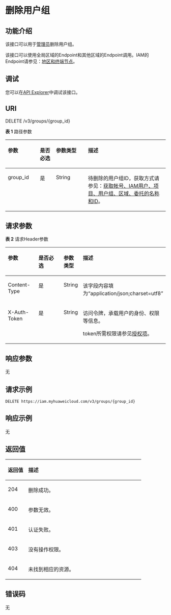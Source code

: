 # 删除用户组<a name="iam_09_0005"></a>

## 功能介绍<a name="zh-cn_topic_0221482474_section4445182618183"></a>

该接口可以用于<u>[管理员](https://support.huaweicloud.com/usermanual-iam/iam_01_0001.html)</u><u></u>删除用户组。

该接口可以使用全局区域的Endpoint和其他区域的Endpoint调用。IAM的Endpoint请参见：[地区和终端节点](https://developer.huaweicloud.com/endpoint?IAM)。

## 调试<a name="section98161524115"></a>

您可以在[API Explorer](https://apiexplorer.developer.huaweicloud.com/apiexplorer/doc?product=IAM&api=KeystoneDeleteGroup)中调试该接口。

## URI<a name="zh-cn_topic_0221482474_section13445162681812"></a>

DELETE /v3/groups/\{group\_id\}

**表 1**  路径参数

<a name="zh-cn_topic_0221482474_table12446126151818"></a>
<table><thead align="left"><tr id="zh-cn_topic_0221482474_row1644611260188"><th class="cellrowborder" valign="top" width="20%" id="mcps1.2.5.1.1"><p id="zh-cn_topic_0221482474_p544612261188"><a name="zh-cn_topic_0221482474_p544612261188"></a><a name="zh-cn_topic_0221482474_p544612261188"></a>参数</p>
</th>
<th class="cellrowborder" valign="top" width="10%" id="mcps1.2.5.1.2"><p id="zh-cn_topic_0221482474_p1544762621813"><a name="zh-cn_topic_0221482474_p1544762621813"></a><a name="zh-cn_topic_0221482474_p1544762621813"></a>是否必选</p>
</th>
<th class="cellrowborder" valign="top" width="20%" id="mcps1.2.5.1.3"><p id="zh-cn_topic_0221482474_p9447162614189"><a name="zh-cn_topic_0221482474_p9447162614189"></a><a name="zh-cn_topic_0221482474_p9447162614189"></a>参数类型</p>
</th>
<th class="cellrowborder" valign="top" width="50%" id="mcps1.2.5.1.4"><p id="zh-cn_topic_0221482474_p1644772691819"><a name="zh-cn_topic_0221482474_p1644772691819"></a><a name="zh-cn_topic_0221482474_p1644772691819"></a>描述</p>
</th>
</tr>
</thead>
<tbody><tr id="zh-cn_topic_0221482474_row164461926161818"><td class="cellrowborder" valign="top" width="20%" headers="mcps1.2.5.1.1 "><p id="zh-cn_topic_0221482474_p16447142615180"><a name="zh-cn_topic_0221482474_p16447142615180"></a><a name="zh-cn_topic_0221482474_p16447142615180"></a>group_id</p>
</td>
<td class="cellrowborder" valign="top" width="10%" headers="mcps1.2.5.1.2 "><p id="zh-cn_topic_0221482474_p10447826171816"><a name="zh-cn_topic_0221482474_p10447826171816"></a><a name="zh-cn_topic_0221482474_p10447826171816"></a>是</p>
</td>
<td class="cellrowborder" valign="top" width="20%" headers="mcps1.2.5.1.3 "><p id="zh-cn_topic_0221482474_p444762681816"><a name="zh-cn_topic_0221482474_p444762681816"></a><a name="zh-cn_topic_0221482474_p444762681816"></a>String</p>
</td>
<td class="cellrowborder" valign="top" width="50%" headers="mcps1.2.5.1.4 "><p id="zh-cn_topic_0221482474_p844892614184"><a name="zh-cn_topic_0221482474_p844892614184"></a><a name="zh-cn_topic_0221482474_p844892614184"></a>待删除的用户组ID，获取方式请参见：<a href="获取帐号-IAM用户-项目-用户组-区域-委托的名称和ID.md">获取帐号、IAM用户、项目、用户组、区域、委托的名称和ID</a>。</p>
</td>
</tr>
</tbody>
</table>

## 请求参数<a name="zh-cn_topic_0221482474_section1044817264180"></a>

**表 2**  请求Header参数

<a name="zh-cn_topic_0221482474_HeaderParameter"></a>
<table><thead align="left"><tr id="zh-cn_topic_0221482474_row344822641818"><th class="cellrowborder" valign="top" width="20%" id="mcps1.2.5.1.1"><p id="zh-cn_topic_0221482474_p544862612181"><a name="zh-cn_topic_0221482474_p544862612181"></a><a name="zh-cn_topic_0221482474_p544862612181"></a>参数</p>
</th>
<th class="cellrowborder" valign="top" width="20%" id="mcps1.2.5.1.2"><p id="zh-cn_topic_0221482474_p8449126121811"><a name="zh-cn_topic_0221482474_p8449126121811"></a><a name="zh-cn_topic_0221482474_p8449126121811"></a>是否必选</p>
</th>
<th class="cellrowborder" valign="top" width="10%" id="mcps1.2.5.1.3"><p id="zh-cn_topic_0221482474_p5449126201817"><a name="zh-cn_topic_0221482474_p5449126201817"></a><a name="zh-cn_topic_0221482474_p5449126201817"></a>参数类型</p>
</th>
<th class="cellrowborder" valign="top" width="50%" id="mcps1.2.5.1.4"><p id="zh-cn_topic_0221482474_p3449102671818"><a name="zh-cn_topic_0221482474_p3449102671818"></a><a name="zh-cn_topic_0221482474_p3449102671818"></a>描述</p>
</th>
</tr>
</thead>
<tbody><tr id="zh-cn_topic_0221482474_row124481226181811"><td class="cellrowborder" valign="top" width="20%" headers="mcps1.2.5.1.1 "><p id="zh-cn_topic_0221482474_p2044922616182"><a name="zh-cn_topic_0221482474_p2044922616182"></a><a name="zh-cn_topic_0221482474_p2044922616182"></a>Content-Type</p>
</td>
<td class="cellrowborder" valign="top" width="20%" headers="mcps1.2.5.1.2 "><p id="zh-cn_topic_0221482474_p154493265186"><a name="zh-cn_topic_0221482474_p154493265186"></a><a name="zh-cn_topic_0221482474_p154493265186"></a>是</p>
</td>
<td class="cellrowborder" valign="top" width="10%" headers="mcps1.2.5.1.3 "><p id="zh-cn_topic_0221482474_p194491526131810"><a name="zh-cn_topic_0221482474_p194491526131810"></a><a name="zh-cn_topic_0221482474_p194491526131810"></a>String</p>
</td>
<td class="cellrowborder" valign="top" width="50%" headers="mcps1.2.5.1.4 "><p id="zh-cn_topic_0221482474_p154508267185"><a name="zh-cn_topic_0221482474_p154508267185"></a><a name="zh-cn_topic_0221482474_p154508267185"></a>该字段内容填为“application/json;charset=utf8”</p>
</td>
</tr>
<tr id="zh-cn_topic_0221482474_row16448182651810"><td class="cellrowborder" valign="top" width="20%" headers="mcps1.2.5.1.1 "><p id="zh-cn_topic_0221482474_p845013266184"><a name="zh-cn_topic_0221482474_p845013266184"></a><a name="zh-cn_topic_0221482474_p845013266184"></a>X-Auth-Token</p>
</td>
<td class="cellrowborder" valign="top" width="20%" headers="mcps1.2.5.1.2 "><p id="zh-cn_topic_0221482474_p8450202614181"><a name="zh-cn_topic_0221482474_p8450202614181"></a><a name="zh-cn_topic_0221482474_p8450202614181"></a>是</p>
</td>
<td class="cellrowborder" valign="top" width="10%" headers="mcps1.2.5.1.3 "><p id="zh-cn_topic_0221482474_p4450132661818"><a name="zh-cn_topic_0221482474_p4450132661818"></a><a name="zh-cn_topic_0221482474_p4450132661818"></a>String</p>
</td>
<td class="cellrowborder" valign="top" width="50%" headers="mcps1.2.5.1.4 "><p id="p2138112114453"><a name="p2138112114453"></a><a name="p2138112114453"></a>访问令牌，承载用户的身份、权限等信息。</p>
<p id="p161381121104512"><a name="p161381121104512"></a><a name="p161381121104512"></a>token所需权限请参见<a href="授权项.md">授权项</a>。</p>
</td>
</tr>
</tbody>
</table>

## 响应参数<a name="zh-cn_topic_0221482474_section1045072610185"></a>

无

## 请求示例<a name="zh-cn_topic_0221482474_section1045052619182"></a>

```
DELETE https://iam.myhuaweicloud.com/v3/groups/{group_id}
```

## 响应示例<a name="zh-cn_topic_0221482474_section645112617180"></a>

无

## 返回值<a name="zh-cn_topic_0221482474_section13451182617188"></a>

<a name="zh-cn_topic_0221482474_table2463"></a>
<table><thead align="left"><tr id="zh-cn_topic_0221482474_row2045210265183"><th class="cellrowborder" valign="top" width="15%" id="mcps1.1.3.1.1"><p id="zh-cn_topic_0221482474_p19452126111812"><a name="zh-cn_topic_0221482474_p19452126111812"></a><a name="zh-cn_topic_0221482474_p19452126111812"></a>返回值</p>
</th>
<th class="cellrowborder" valign="top" width="85%" id="mcps1.1.3.1.2"><p id="zh-cn_topic_0221482474_p4452192616184"><a name="zh-cn_topic_0221482474_p4452192616184"></a><a name="zh-cn_topic_0221482474_p4452192616184"></a>描述</p>
</th>
</tr>
</thead>
<tbody><tr id="zh-cn_topic_0221482474_row18452132615182"><td class="cellrowborder" valign="top" width="15%" headers="mcps1.1.3.1.1 "><p id="zh-cn_topic_0221482474_p1545216263181"><a name="zh-cn_topic_0221482474_p1545216263181"></a><a name="zh-cn_topic_0221482474_p1545216263181"></a>204</p>
</td>
<td class="cellrowborder" valign="top" width="85%" headers="mcps1.1.3.1.2 "><p id="zh-cn_topic_0221482474_p1845282615187"><a name="zh-cn_topic_0221482474_p1845282615187"></a><a name="zh-cn_topic_0221482474_p1845282615187"></a>删除成功。</p>
</td>
</tr>
<tr id="zh-cn_topic_0221482474_row24521926131817"><td class="cellrowborder" valign="top" width="15%" headers="mcps1.1.3.1.1 "><p id="zh-cn_topic_0221482474_p1545217265183"><a name="zh-cn_topic_0221482474_p1545217265183"></a><a name="zh-cn_topic_0221482474_p1545217265183"></a>400</p>
</td>
<td class="cellrowborder" valign="top" width="85%" headers="mcps1.1.3.1.2 "><p id="zh-cn_topic_0221482474_p04531726161813"><a name="zh-cn_topic_0221482474_p04531726161813"></a><a name="zh-cn_topic_0221482474_p04531726161813"></a>参数无效。</p>
</td>
</tr>
<tr id="zh-cn_topic_0221482474_row124528268181"><td class="cellrowborder" valign="top" width="15%" headers="mcps1.1.3.1.1 "><p id="zh-cn_topic_0221482474_p14537268185"><a name="zh-cn_topic_0221482474_p14537268185"></a><a name="zh-cn_topic_0221482474_p14537268185"></a>401</p>
</td>
<td class="cellrowborder" valign="top" width="85%" headers="mcps1.1.3.1.2 "><p id="zh-cn_topic_0221482474_p1145312620183"><a name="zh-cn_topic_0221482474_p1145312620183"></a><a name="zh-cn_topic_0221482474_p1145312620183"></a>认证失败。</p>
</td>
</tr>
<tr id="zh-cn_topic_0221482474_row19452826121814"><td class="cellrowborder" valign="top" width="15%" headers="mcps1.1.3.1.1 "><p id="zh-cn_topic_0221482474_p114532026101816"><a name="zh-cn_topic_0221482474_p114532026101816"></a><a name="zh-cn_topic_0221482474_p114532026101816"></a>403</p>
</td>
<td class="cellrowborder" valign="top" width="85%" headers="mcps1.1.3.1.2 "><p id="zh-cn_topic_0221482474_p845342631813"><a name="zh-cn_topic_0221482474_p845342631813"></a><a name="zh-cn_topic_0221482474_p845342631813"></a>没有操作权限。</p>
</td>
</tr>
<tr id="zh-cn_topic_0221482474_row7452112616189"><td class="cellrowborder" valign="top" width="15%" headers="mcps1.1.3.1.1 "><p id="zh-cn_topic_0221482474_p1545314267183"><a name="zh-cn_topic_0221482474_p1545314267183"></a><a name="zh-cn_topic_0221482474_p1545314267183"></a>404</p>
</td>
<td class="cellrowborder" valign="top" width="85%" headers="mcps1.1.3.1.2 "><p id="zh-cn_topic_0221482474_p845310262182"><a name="zh-cn_topic_0221482474_p845310262182"></a><a name="zh-cn_topic_0221482474_p845310262182"></a>未找到相应的资源。</p>
</td>
</tr>
</tbody>
</table>

## 错误码<a name="zh-cn_topic_0221482474_section154531826171818"></a>

无

